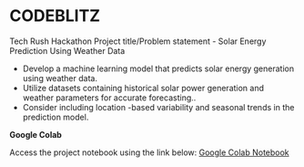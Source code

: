 # CODEBLITZ
Tech Rush Hackathon
Project title/Problem statement - Solar Energy Prediction Using Weather Data
- Develop a machine learning model that predicts solar energy generation using weather data.
- Utilize datasets containing historical solar power generation and weather parameters for
accurate forecasting..
- Consider including location -based variability and seasonal trends in the prediction model.


**Google Colab**

Access the project notebook using the link below:
[Google Colab Notebook](https://colab.research.google.com/drive/1bx6Aq4h-JiFbxZy-LWPpLVM-jDDca7Yo?usp=sharing )
